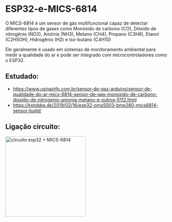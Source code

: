 # ESP32-e-MICS-6814
O MICS-6814 é um sensor de gás multifuncional capaz de detectar diferentes tipos de gases como Monóxido de carbono (CO), Dióxido de nitrogênio (NO2), Amônia (NH3), Metano (CH4), Propano (C3H8), Etanol (C2H5OH), Hidrogênio (H2) e Iso-butano (C4H10)

Ele geralmente é usado em sistemas de monitoramento ambiental para medir a qualidade do ar e pode ser integrado com microcontroladores como o ESP32.

## Estudado:
- https://www.usinainfo.com.br/sensor-de-gas-arduino/sensor-de-qualidade-do-ar-mics-6814-sensor-de-gas-monoxido-de-carbono-dioxido-de-nitrogenio-amonia-metano-e-outros-5112.html
- https://kstobbe.dk/2019/02/16/esp32-pms5003-bme280-mics6814-sensor-build/

## Ligação circuito:

<img src="https://github.com/user-attachments/assets/3ca79c74-7e4e-4905-8b41-0e8ea9096301" alt="circuito esp32 + MICS-6814" width="250"/>

